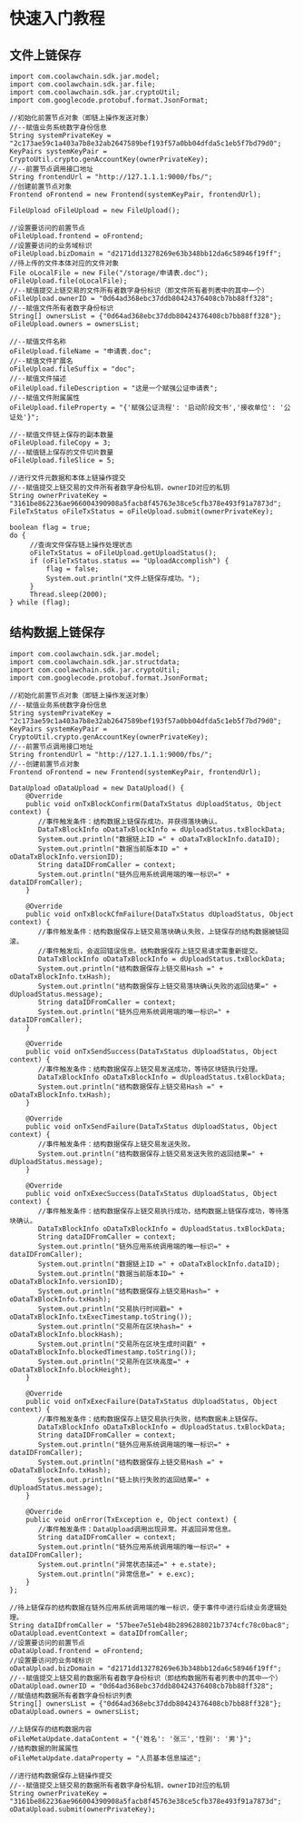 # 快速入门教程

## 文件上链保存

    
    
    import com.coolawchain.sdk.jar.model;
    import com.coolawchain.sdk.jar.file;
    import com.coolawchain.sdk.jar.cryptoUtil;
    import com.googlecode.protobuf.format.JsonFormat;
    
    //初始化前置节点对象（即链上操作发送对象）
    //--赋值业务系统数字身份信息
    String systemPrivateKey = "2c173ae59c1a403a7b8e32ab2647589bef193f57a0bb04dfda5c1eb5f7bd79d0";
    KeyPairs systemKeyPair = CryptoUtil.crypto.genAccountKey(ownerPrivateKey);
    //--前置节点调用接口地址
    String frontendUrl = "http://127.1.1.1:9000/fbs/";
    //创建前置节点对象
    Frontend oFrontend = new Frontend(systemKeyPair, frontendUrl);
    
    FileUpload oFileUpload = new FileUpload();
    
    //设置要访问的前置节点
    oFileUpload.frontend = oFrontend;
    //设置要访问的业务域标识
    oFileUpload.bizDomain = "d2171dd13278269e63b348bb12da6c58946f19ff";
    //待上传的文件本体对应的文件对象
    File oLocalFile = new File("/storage/申请表.doc");
    oFileUpload.file(oLocalFile); 
    //--赋值提交上链交易的文件所有者数字身份标识（即文件所有者列表中的其中一个）
    oFileUpload.ownerID = "0d64ad368ebc37ddb80424376408cb7bb88ff328"; 
    //--赋值文件所有者数字身份标识
    String[] ownersList = {"0d64ad368ebc37ddb80424376408cb7bb88ff328"};
    oFileUpload.owners = ownersList;
    
    //--赋值文件名称
    oFileUpload.fileName = "申请表.doc";
    //--赋值文件扩展名
    oFileUpload.fileSuffix = "doc";
    //--赋值文件描述
    oFileUpload.fileDescription = "这是一个赋强公证申请表";
    //--赋值文件附属属性
    oFileUpload.fileProperty = "{'赋强公证流程': '启动阶段文书','接收单位': '公证处'}";
    
    //--赋值文件链上保存的副本数量
    oFileUpload.fileCopy = 3;
    //--赋值链上保存的文件切片数量
    oFileUpload.fileSlice = 5;
    
    //进行文件元数据和本体上链操作提交
    //--赋值提交上链交易的文件所有者数字身份私钥，ownerID对应的私钥
    String ownerPrivateKey = "3161be862236ae966004390908a5facb8f45763e38ce5cfb378e493f91a7873d";
    FileTxStatus oFileTxStatus = oFileUpload.submit(ownerPrivateKey);
    
    boolean flag = true;
    do {
         //查询文件保存链上操作处理状态
         oFileTxStatus = oFileUpload.getUploadStatus();
         if (oFileTxStatus.status == "UploadAccomplish") {
             flag = false;
             System.out.println("文件上链保存成功。");
         }
         Thread.sleep(2000);
    } while (flag);
    

## 结构数据上链保存

    
    
    import com.coolawchain.sdk.jar.model;
    import com.coolawchain.sdk.jar.structdata;
    import com.coolawchain.sdk.jar.cryptoUtil;
    import com.googlecode.protobuf.format.JsonFormat;
    
    //初始化前置节点对象（即链上操作发送对象）
    //--赋值业务系统数字身份信息
    String systemPrivateKey = "2c173ae59c1a403a7b8e32ab2647589bef193f57a0bb04dfda5c1eb5f7bd79d0";
    KeyPairs systemKeyPair = CryptoUtil.crypto.genAccountKey(ownerPrivateKey);
    //--前置节点调用接口地址
    String frontendUrl = "http://127.1.1.1:9000/fbs/";
    //--创建前置节点对象
    Frontend oFrontend = new Frontend(systemKeyPair, frontendUrl);
    
    DataUpload oDataUpload = new DataUpload() {
        @Override
        public void onTxBlockConfirm(DataTxStatus dUploadStatus, Object context) {
           //事件触发条件：结构数据上链保存成功，并获得落块确认。
           DataTxBlockInfo oDataTxBlockInfo = dUploadStatus.txBlockData;
           System.out.println("数据链上ID =" + oDataTxBlockInfo.dataID);
           System.out.println("数据当前版本ID =" + oDataTxBlockInfo.versionID);
           String dataIDFromCaller = context;
           System.out.println("链外应用系统调用端的唯一标识=" + dataIDFromCaller);
        }
    
        @Override
        public void onTxBlockCfmFailure(DataTxStatus dUploadStatus, Object context) {
           //事件触发条件：结构数据保存上链交易落块确认失败，上链保存的结构数据被链回滚。
           //事件触发后，会返回错误信息。结构数据保存上链交易请求需重新提交。
           DataTxBlockInfo oDataTxBlockInfo = dUploadStatus.txBlockData;
           System.out.println("结构数据保存上链交易Hash =" + oDataTxBlockInfo.txHash);
           System.out.println("结构数据保存上链交易落块确认失败的返回结果=" + dUploadStatus.message);
           String dataIDFromCaller = context;
           System.out.println("链外应用系统调用端的唯一标识=" + dataIDFromCaller);
        }
    
        @Override
        public void onTxSendSuccess(DataTxStatus dUploadStatus, Object context) {
           //事件触发条件：结构数据保存上链交易发送成功，等待区块链执行处理。 
           DataTxBlockInfo oDataTxBlockInfo = dUploadStatus.txBlockData;
           System.out.println("结构数据保存上链交易Hash =" + oDataTxBlockInfo.txHash);
        }
    
        @Override
        public void onTxSendFailure(DataTxStatus dUploadStatus, Object context) {
           //事件触发条件：结构数据保存上链交易发送失败。
           System.out.println("结构数据保存上链交易发送失败的返回结果=" + dUploadStatus.message);
        }
    
        @Override
        public void onTxExecSuccess(DataTxStatus dUploadStatus, Object context) {
           //事件触发条件：结构数据保存上链交易执行成功，结构数据上链保存成功，等待落块确认。
           DataTxBlockInfo oDataTxBlockInfo = dUploadStatus.txBlockData;
           String dataIDFromCaller = context;
           System.out.println("链外应用系统调用端的唯一标识=" + dataIDFromCaller);
           System.out.println("数据链上ID =" + oDataTxBlockInfo.dataID);
           System.out.println("数据当前版本ID=" + oDataTxBlockInfo.versionID);
           System.out.println("结构数据保存上链交易Hash=" + oDataTxBlockInfo.txHash);
           System.out.println("交易执行时间戳=" + oDataTxBlockInfo.txExecTimestamp.toString());
           System.out.println("交易所在区块hash=" + oDataTxBlockInfo.blockHash);
           System.out.println("交易所在区块生成时间戳" + oDataTxBlockInfo.blockedTimestamp.toString());
           System.out.println("交易所在区块高度=" + oDataTxBlockInfo.blockHeight);
        }
    
        @Override
        public void onTxExecFailure(DataTxStatus dUploadStatus, Object context) {
           //事件触发条件：结构数据保存上链交易执行失败，结构数据未上链保存。
           DataTxBlockInfo oDataTxBlockInfo = dUploadStatus.txBlockData;
           String dataIDFromCaller = context;
           System.out.println("链外应用系统调用端的唯一标识=" + dataIDFromCaller);
           System.out.println("结构数据保存上链交易Hash =" + oDataTxBlockInfo.txHash);
           System.out.println("链上执行失败的返回结果=" + dUploadStatus.message);
        }
    
        @Override
        public void onError(TxException e, Object context) {
           //事件触发条件：DataUpload调用出现异常。并返回异常信息。
           String dataIDFromCaller = context;
           System.out.println("链外应用系统调用端的唯一标识=" + dataIDFromCaller);
           System.out.println("异常状态描述=" + e.state);
           System.out.println("异常信息=" + e.exc);
        }
    };
    
    //待上链保存的结构数据在链外应用系统调用端的唯一标识，便于事件中进行后续业务逻辑处理。
    String dataIDfromCaller = "57bee7e51eb48b2896288021b7374cfc78c0bac8";
    oDataUpload.eventContext = dataIDfromCaller;
    //设置要访问的前置节点
    oDataUpload.frontend = oFrontend;
    //设置要访问的业务域标识
    oDataUpload.bizDomain = "d2171dd13278269e63b348bb12da6c58946f19ff";
    //--赋值提交上链交易的数据所有者数字身份标识（即结构数据所有者列表中的其中一个）
    oDataUpload.ownerID = "0d64ad368ebc37ddb80424376408cb7bb88ff328"; 
    //赋值结构数据所有者数字身份标识列表
    String[] ownersList = {"0d64ad368ebc37ddb80424376408cb7bb88ff328"};
    oDataUpload.owners = ownersList;
    
    //上链保存的结构数据内容
    oFileMetaUpdate.dataContent = "{'姓名': '张三','性别': '男'}";
    //结构数据的附属属性
    oFileMetaUpdate.dataProperty = "人员基本信息描述";
    
    //进行结构数据保存上链操作提交
    //--赋值提交上链交易的数据所有者数字身份私钥，ownerID对应的私钥
    String ownerPrivateKey = "3161be862236ae966004390908a5facb8f45763e38ce5cfb378e493f91a7873d";
    oDataUpload.submit(ownerPrivateKey);